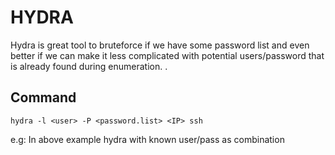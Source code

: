 # HYDRA

Hydra is great tool to bruteforce if we have some password list and even better if we can make it less complicated with potential users/password that is already found during enumeration.
.
 
## Command
`hydra -l <user> -P <password.list> <IP> ssh`

e.g: In above example hydra with known user/pass as combination
